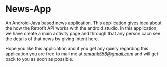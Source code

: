 # News-App

An Android-Java based news application. This application gives idea about the how the Retrofit API works with the android studio.
In this application, we have create a main activity page and through that any person cacn see the details of that news by giving Intent here.

Hope you like this application and if you get any query regarding this application you are free to mail me at *omtank556@gmail.com* and will get back to you as soon as possible.
